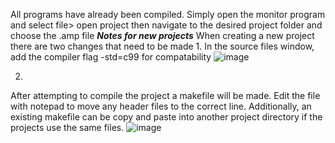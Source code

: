 <h>All programs have already been compiled.</h>
Simply open the monitor program and select file> open project
then navigate to the desired project folder and choose the .amp file
***Notes for new projects***
When creating a new project there are two changes that need to be made
1.
In the source files window, add the compiler flag -std=c99 for compatability
![image](https://github.com/jaspack/ECE346-Labs-in-C/assets/141270994/04b75b06-b4b1-4c8a-bc7c-8434bcfd2083)

2.
After attempting to compile the project a makefile will be made. Edit the file with notepad to
move any header files to the correct line. Additionally, an existing makefile can be copy and paste into
another project directory if the projects use the same files.
![image](https://github.com/jaspack/ECE346-Labs-in-C/assets/141270994/48a4927d-8e8c-4877-8151-60ca5be2f8d0)

